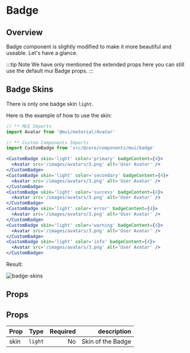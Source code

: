 # Badge

## Overview

Badge component is slightly modified to make it more beautiful and useable. Let's have a glance.

:::tip Note
We have only mentioned the extended props here you can still use the default mui Badge props.
:::

## Badge Skins

There is only one badge skin `light`.

Here is the example of how to use the skin:

```jsx
// ** MUI Imports
import Avatar from '@mui/material/Avatar'

// ** Custom Components Imports
import CustomBadge from 'src/@core/components/mui/badge'

<CustomBadge skin='light' color='primary' badgeContent={4}>
  <Avatar src='/images/avatars/3.png' alt='User Avatar' />
</CustomBadge>
<CustomBadge skin='light' color='secondary' badgeContent={4}>
  <Avatar src='/images/avatars/3.png' alt='User Avatar' />
</CustomBadge>
<CustomBadge skin='light' color='success' badgeContent={4}>
  <Avatar src='/images/avatars/3.png' alt='User Avatar' />
</CustomBadge>
<CustomBadge skin='light' color='error' badgeContent={4}>
  <Avatar src='/images/avatars/3.png' alt='User Avatar' />
</CustomBadge>
<CustomBadge skin='light' color='warning' badgeContent={4}>
  <Avatar src='/images/avatars/3.png' alt='User Avatar' />
</CustomBadge>
<CustomBadge skin='light' color='info' badgeContent={4}>
  <Avatar src='/images/avatars/3.png' alt='User Avatar' />
</CustomBadge>
```

<p>Result:</p>
<img :src="$withBase('/images/components/badge-skin.png')" alt="badge-skins" class="rounded">

## Props

## Props

| Prop |  Type   | Required |       description |
| ---- | :-----: | -------: | ----------------: |
| skin | `light` |       No | Skin of the Badge |
